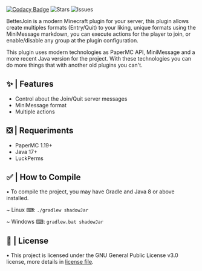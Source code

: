 [![Codacy Badge](https://app.codacy.com/project/badge/Grade/99ef114a11c248efaef920c6b81fff7f)](https://www.codacy.com/gh/InitSync/BetterJoin/dashboard?utm_source=github.com&amp;utm_medium=referral&amp;utm_content=InitSync/BetterJoin&amp;utm_campaign=Badge_Grade)
![Stars](https://img.shields.io/github/stars/aquaticstudios/BetterJoin)
![Issues](https://img.shields.io/github/issues/aquaticstudios/BetterJoin)

</div>

BetterJoin is a modern Minecraft plugin for your server, this plugin allows create multiples formats (Entry/Quit) to your liking, unique formats using the MiniMessage markdown, you can execute actions for the player to join, or enable/disable any group at the plugin configuration.

This plugin uses modern technologies as PaperMC API, MiniMessage and a more recent Java version for the project. With these technologies you can do more things that with another old plugins you can't.

## ✨ | Features

  - Control about the Join/Quit server messages
  - MiniMessage format
  - Multiple actions

## ❎ | Requeriments

  - PaperMC 1.19+
  - Java 17+
  - LuckPerms

## ✅ | How to Compile
• To compile the project, you may have Gradle and Java 8 or above installed.

~ Linux ⌨: ```./gradlew shadowJar```

~ Windows ⌨: ```gradlew.bat shadowJar```

## 📜 | License
• This project is licensed under the GNU General Public License v3.0 license, more details in [license file](license.md).
